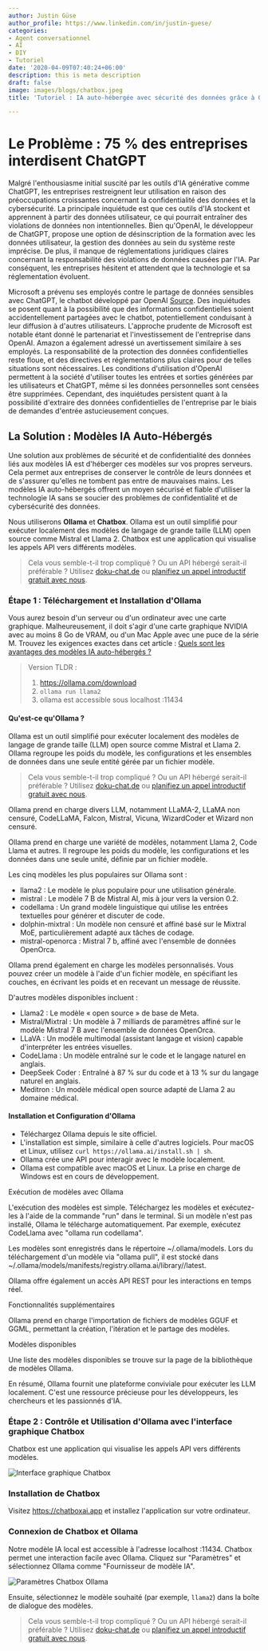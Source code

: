 ```yaml
---
author: Justin Güse
author_profile: https://www.linkedin.com/in/justin-guese/
categories:
- Agent conversationnel
- AI
- DIY
- Tutoriel
date: '2020-04-09T07:40:24+06:00'
description: this is meta description
draft: false
image: images/blogs/chatbox.jpeg
title: 'Tutoriel : IA auto-hébergée avec sécurité des données grâce à Ollama et Chatbox'

---
```

# Le Problème : 75 % des entreprises interdisent ChatGPT

Malgré l'enthousiasme initial suscité par les outils d'IA générative comme ChatGPT, les entreprises restreignent leur utilisation en raison des préoccupations croissantes concernant la confidentialité des données et la cybersécurité.  La principale inquiétude est que ces outils d'IA stockent et apprennent à partir des données utilisateur, ce qui pourrait entraîner des violations de données non intentionnelles. Bien qu'OpenAI, le développeur de ChatGPT, propose une option de désinscription de la formation avec les données utilisateur, la gestion des données au sein du système reste imprécise.  De plus, il manque de réglementations juridiques claires concernant la responsabilité des violations de données causées par l'IA.  Par conséquent, les entreprises hésitent et attendent que la technologie et sa réglementation évoluent.

Microsoft a prévenu ses employés contre le partage de données sensibles avec ChatGPT, le chatbot développé par OpenAI [Source](https://www.businessinsider.com/chatgpt-microsoft-warns-employees-not-to-share-sensitive-data-openai-2023-1).  Des inquiétudes se posent quant à la possibilité que des informations confidentielles soient accidentellement partagées avec le chatbot, potentiellement conduisant à leur diffusion à d'autres utilisateurs. L'approche prudente de Microsoft est notable étant donné le partenariat et l'investissement de l'entreprise dans OpenAI. Amazon a également adressé un avertissement similaire à ses employés. La responsabilité de la protection des données confidentielles reste floue, et des directives et réglementations plus claires pour de telles situations sont nécessaires. Les conditions d'utilisation d'OpenAI permettent à la société d'utiliser toutes les entrées et sorties générées par les utilisateurs et ChatGPT, même si les données personnelles sont censées être supprimées. Cependant, des inquiétudes persistent quant à la possibilité d'extraire des données confidentielles de l'entreprise par le biais de demandes d'entrée astucieusement conçues.

## La Solution : Modèles IA Auto-Hébergés

Une solution aux problèmes de sécurité et de confidentialité des données liés aux modèles IA est d'héberger ces modèles sur vos propres serveurs. Cela permet aux entreprises de conserver le contrôle de leurs données et de s'assurer qu'elles ne tombent pas entre de mauvaises mains. Les modèles IA auto-hébergés offrent un moyen sécurisé et fiable d'utiliser la technologie IA sans se soucier des problèmes de confidentialité et de cybersécurité des données.

Nous utiliserons **Ollama** et **Chatbox**. Ollama est un outil simplifié pour exécuter localement des modèles de langage de grande taille (LLM) open source comme Mistral et Llama 2.  Chatbox est une application qui visualise les appels API vers différents modèles.

> Cela vous semble-t-il trop compliqué ? Ou un API hébergé serait-il préférable ? Utilisez [doku-chat.de](/de/) ou [planifiez un appel introductif gratuit avec nous](https://datafortress.cloud/de/contact/).

### Étape 1 : Téléchargement et Installation d'Ollama

Vous aurez besoin d'un serveur ou d'un ordinateur avec une carte graphique.  Malheureusement, il doit s'agir d'une carte graphique NVIDIA avec au moins 8 Go de VRAM, ou d'un Mac Apple avec une puce de la série M.
Trouvez les exigences exactes dans cet article : [Quels sont les avantages des modèles IA auto-hébergés ?](/de/blog/vorteile-von-selbst-gehosteten-ki-modellen/)

> Version TLDR :
> 1. https://ollama.com/download
> 2. `ollama run llama2`
> 3. ollama est accessible sous localhost :11434

#### Qu'est-ce qu'Ollama ?

Ollama est un outil simplifié pour exécuter localement des modèles de langage de grande taille (LLM) open source comme Mistral et Llama 2. Ollama regroupe les poids du modèle, les configurations et les ensembles de données dans une seule entité gérée par un fichier modèle.

> Cela vous semble-t-il trop compliqué ? Ou un API hébergé serait-il préférable ? Utilisez [doku-chat.de](/de/) ou [planifiez un appel introductif gratuit avec nous](https://datafortress.cloud/de/contact/).

Ollama prend en charge divers LLM, notamment LLaMA-2, LLaMA non censuré, CodeLLaMA, Falcon, Mistral, Vicuna, WizardCoder et Wizard non censuré.

Ollama prend en charge une variété de modèles, notamment Llama 2, Code Llama et autres. Il regroupe les poids du modèle, les configurations et les données dans une seule unité, définie par un fichier modèle.

Les cinq modèles les plus populaires sur Ollama sont :

- llama2 : Le modèle le plus populaire pour une utilisation générale.
- mistral : Le modèle 7 B de Mistral AI, mis à jour vers la version 0.2.
- codellama : Un grand modèle linguistique qui utilise les entrées textuelles pour générer et discuter de code.
- dolphin-mixtral : Un modèle non censuré et affiné basé sur le Mixtral MoE, particulièrement adapté aux tâches de codage.
- mistral-openorca : Mistral 7 b, affiné avec l'ensemble de données OpenOrca.


Ollama prend également en charge les modèles personnalisés. Vous pouvez créer un modèle à l'aide d'un fichier modèle, en spécifiant les couches, en écrivant les poids et en recevant un message de réussite.

D'autres modèles disponibles incluent :

- Llama2 : Le modèle « open source » de base de Meta.
- Mistral/Mixtral : Un modèle à 7 milliards de paramètres affiné sur le modèle Mistral 7 B avec l'ensemble de données OpenOrca.
- LLaVA : Un modèle multimodal (assistant langage et vision) capable d'interpréter les entrées visuelles.
- CodeLlama : Un modèle entraîné sur le code et le langage naturel en anglais.
- DeepSeek Coder : Entraîné à 87 % sur du code et à 13 % sur du langage naturel en anglais.
- Meditron : Un modèle médical open source adapté de Llama 2 au domaine médical.


#### Installation et Configuration d'Ollama

- Téléchargez Ollama depuis le site officiel.
- L'installation est simple, similaire à celle d'autres logiciels. Pour macOS et Linux, utilisez `curl https://ollama.ai/install.sh | sh`.
- Ollama crée une API pour interagir avec le modèle localement.
- Ollama est compatible avec macOS et Linux. La prise en charge de Windows est en cours de développement.


Exécution de modèles avec Ollama

L'exécution des modèles est simple. Téléchargez les modèles et exécutez-les à l'aide de la commande "run" dans le terminal. Si un modèle n'est pas installé, Ollama le télécharge automatiquement. Par exemple, exécutez CodeLlama avec "ollama run codellama".

Les modèles sont enregistrés dans le répertoire ~/.ollama/models. Lors du téléchargement d'un modèle via "ollama pull", il est stocké dans ~/.ollama/models/manifests/registry.ollama.ai/library/<model-family>/latest.

Ollama offre également un accès API REST pour les interactions en temps réel.

Fonctionnalités supplémentaires

Ollama prend en charge l'importation de fichiers de modèles GGUF et GGML, permettant la création, l'itération et le partage des modèles.

Modèles disponibles

Une liste des modèles disponibles se trouve sur la page de la bibliothèque de modèles Ollama.

En résumé, Ollama fournit une plateforme conviviale pour exécuter les LLM localement. C'est une ressource précieuse pour les développeurs, les chercheurs et les passionnés d'IA.

### Étape 2 : Contrôle et Utilisation d'Ollama avec l'interface graphique Chatbox

Chatbox est une application qui visualise les appels API vers différents modèles.

![Interface graphique Chatbox](/images/blogs/chatbox.png)

### Installation de Chatbox

Visitez https://chatboxai.app et installez l'application sur votre ordinateur.


### Connexion de Chatbox et Ollama

Notre modèle IA local est accessible à l'adresse localhost :11434. Chatbox permet une interaction facile avec Ollama. Cliquez sur "Paramètres" et sélectionnez Ollama comme "Fournisseur de modèle IA".

![Paramètres Chatbox Ollama](/images/blogs/chatbox-settings.png)

Ensuite, sélectionnez le modèle souhaité (par exemple, `llama2`) dans la boîte de dialogue des modèles.

> Cela vous semble-t-il trop compliqué ? Ou un API hébergé serait-il préférable ? Utilisez [doku-chat.de](/de/) ou [planifiez un appel introductif gratuit avec nous](https://datafortress.cloud/de/contact/).
